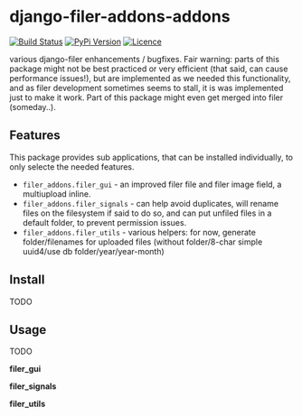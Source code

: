# django-filer-addons-addons


[![Build Status](https://travis-ci.org/rouxcode/django-filer-addons.svg "Build Status")](https://travis-ci.org/rouxcode/django-filer-addons/)
[![PyPi Version](https://img.shields.io/pypi/v/django-filer-addons.svg "PyPi Version")](https://pypi.python.org/pypi/django-filer-addons/)
[![Licence](https://img.shields.io/pypi/l/django-filer-addons.svg "Licence")](https://pypi.python.org/pypi/django-filer-addons/)

various django-filer enhancements / bugfixes. Fair warning: parts of this package might not be
best practiced or very efficient (that said, can cause performance issues!), but are implemented
as we needed this functionality, and as filer development sometimes
seems to stall, it is was implemented just to make it work. Part of this package might even get merged
into filer (someday..).

Features
--------

This package provides sub applications, that can be installed individually, to only selecte the
needed features.

- `filer_addons.filer_gui` - an improved filer file and filer image field, a multiupload inline.
- `filer_addons.filer_signals` - can help avoid duplicates, will rename files on the filesystem if
  said to do so, and can put unfiled files in a default folder, to prevent permission issues.
- `filer_addons.filer_utils` - various helpers: for now, generate folder/filenames for uploaded
  files (without folder/8-char simple uuid4/use db folder/year/year-month)

Install
-------

TODO

Usage
-----

TODO

**filer_gui**

**filer_signals**

**filer_utils**
